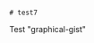                                                                                                                                                                                                                   # test7
Test "graphical-gist"